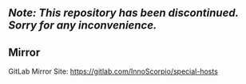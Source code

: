 ## *Note: This repository has been discontinued. Sorry for any inconvenience.*

## Mirror
GitLab Mirror Site: https://gitlab.com/InnoScorpio/special-hosts
